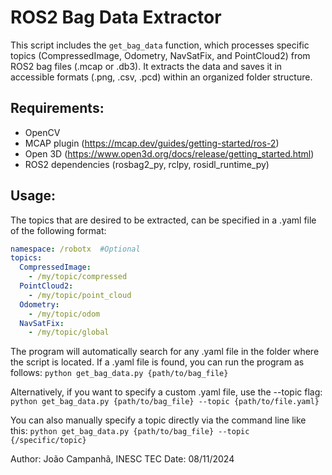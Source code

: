 # ROS2 Bag Data Extractor

This script includes the `get_bag_data` function, which processes specific topics (CompressedImage, Odometry, NavSatFix, and PointCloud2) from ROS2 bag files (.mcap or .db3). It extracts the data and saves it in accessible formats (.png, .csv, .pcd) within an organized folder structure.

## Requirements:
- OpenCV
- MCAP plugin (https://mcap.dev/guides/getting-started/ros-2)
- Open 3D (https://www.open3d.org/docs/release/getting_started.html)
- ROS2 dependencies (rosbag2_py, rclpy, rosidl_runtime_py)

## Usage:
The topics that are desired to be extracted, can be specified in a .yaml file of the following format:
```yaml
namespace: /robotx  #Optional
topics:
  CompressedImage:
    - /my/topic/compressed
  PointCloud2:
    - /my/topic/point_cloud
  Odometry:
    - /my/topic/odom
  NavSatFix:
    - /my/topic/global
```

The program will automatically search for any .yaml file in the folder where the script is located. 
If a .yaml file is found, you can run the program as follows:
    ``` python get_bag_data.py {path/to/bag_file} ```

Alternatively, if you want to specify a custom .yaml file, use the --topic flag:
    ``` python get_bag_data.py {path/to/bag_file} --topic {path/to/file.yaml} ```

You can also manually specify a topic directly via the command line like this:
    ``` python get_bag_data.py {path/to/bag_file} --topic {/specific/topic} ```


Author: João Campanhã, INESC TEC
Date: 08/11/2024



